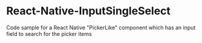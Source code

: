 # React-Native-InputSingleSelect
Code sample for a React Native "PickerLike" component which has an input field to search for the picker items
